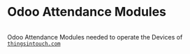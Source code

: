 <a href="http://thingsintouch.com"><img src="https://github.com/thingsintouch/things_attendance/blob/12.0/ras2/static/description/icon_mini.png" alt="" id="miniLogo"></a>

Odoo Attendance Modules
=======================
<a href="http://thingsintouch.com"><img src="https://github.com/thingsintouch/things_attendance/blob/12.0/ras2/static/description/RAS2_02_small_2019.jpg" alt="" id="miniLogo"></a>

Odoo Attendance Modules needed to operate the Devices of <a href="http://thingsintouch.com"><code class="language-plaintext highlighter-rouge">thingsintouch.com</code></a>
